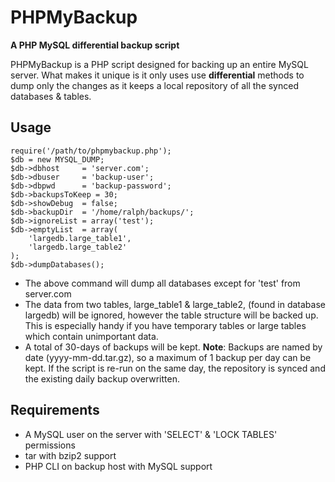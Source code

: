 PHPMyBackup
========
**A PHP MySQL differential backup script**

PHPMyBackup is a PHP script designed for backing up an entire MySQL server. What makes it unique is it only uses use **differential** methods to dump only the changes as it keeps a local repository of all the synced databases & tables.

Usage
-------
    require('/path/to/phpmybackup.php');
    $db = new MYSQL_DUMP;
    $db->dbhost     = 'server.com';
    $db->dbuser     = 'backup-user';
    $db->dbpwd      = 'backup-password';
    $db->backupsToKeep = 30;
    $db->showDebug  = false;
    $db->backupDir  = '/home/ralph/backups/';
    $db->ignoreList = array('test');
    $db->emptyList  = array(
        'largedb.large_table1',
        'largedb.large_table2'
    );
    $db->dumpDatabases();

- The above command will dump all databases except for 'test' from server.com
- The data from two tables, large_table1 & large_table2, (found in database largedb) will be ignored, however the table structure will be backed up. This is especially handy if you have temporary tables or large tables which contain unimportant data.
- A total of 30-days of backups will be kept. **Note**: Backups are named by date (yyyy-mm-dd.tar.gz), so a maximum of 1 backup per day can be kept. If the script is re-run on the same day, the repository is synced and the existing daily backup overwritten.

Requirements
-----------------
- A MySQL user on the server with 'SELECT' & 'LOCK TABLES' permissions
- tar with bzip2 support
- PHP CLI on backup host with MySQL support